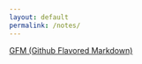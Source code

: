 ```yaml
---
layout: default
permalink: /notes/
---
```

<style type="text/css" media="screen">
  .container {
    margin: 0px auto;
    max-width: 600px;
    text-align: center;
    padding-top: 60px;
  }
</style>

[GFM (Github Flavored Markdown)](https://help.github.com/articles/github-flavored-markdown/) 

